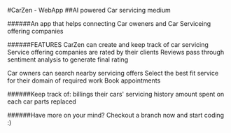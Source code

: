 #CarZen - WebApp
##AI powered Car servicing medium

######An app that helps connecting Car oweners and Car Serviceing offering companies


######FEATURES
CarZen can create and keep track of car servicing
Service offering companies are rated by their clients
Reviews pass through sentiment analysis to generate final rating

Car owners can search nearby servicing offers
Select the best fit service for their domain of required work
Book appointments

######Keep track of:
billings
their cars' servicing history
amount spent on each car
parts replaced

######Have more on your mind?
Checkout a branch now and start coding :)
